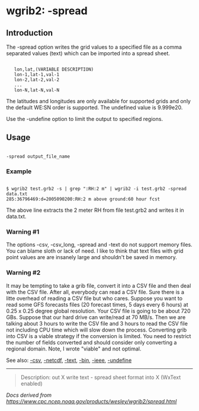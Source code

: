 # wgrib2: -spread

## Introduction

The -spread option writes the grid values to a specified
file as a comma separated values (text) which can be imported into a spread sheet.

```

   lon,lat,(VARIABLE DESCRIPTION)
   lon-1,lat-1,val-1
   lon-2,lat-2,val-2
   ...
   lon-N,lat-N,val-N

```

The latitudes and longitudes are only available for supported grids
and only the default WE:SN order is supported. The undefined value is 9.999e20.

Use the -undefine option to limit the output to
specified regions.

## Usage

```

-spread output_file_name

```

### Example

```

$ wgrib2 test.grb2 -s | grep ":RH:2 m" | wgrib2 -i test.grb2 -spread data.txt
285:36796469:d=2005090200:RH:2 m above ground:60 hour fcst

```

The above line extracts the 2 meter RH from file test.grb2 and writes it in data.txt.

### Warning #1

The options -csv,
-csv_long,
-spread and
-text do not support memory files.
You can blame sloth or lack of need. I like to think that
text files with grid point values are are insanely large
and shouldn't be saved in memory.

### Warning #2

It may be tempting to take a grib file, convert it into a CSV file
and then deal with the CSV file. After all, everybody can read
a CSV file. Sure there is a litte overhead of reading a CSV file
but who cares. Suppose you want to read some GFS forecasts files
(20 forecast times, 5 days every 6 hours) at 0.25 x 0.25 degree global resolution.
Your CSV file is going to be about 720 GBs. Suppose that our hard
drive can write/read at 70 MB/s. Then we are talking about 3 hours to
write the CSV file and 3 hours to read the CSV file not including CPU time
which will slow down the process. Converting grib into CSV is a
viable strategy if the conversion is limited. You need to restrict
the number of fields converted and should consider only converting
a regional domain. Note, I wrote "viable" and not optimal.

See also:
[-csv](./csv.html),
[-netcdf](./netcdf.html),
[-text](./text.html),
[-bin](./bin.html),
[-ieee](./ieee.html),
[-undefine](./undefine.html)

---

> Description: out X write text - spread sheet format into X (WxText enabled)

_Docs derived from <https://www.cpc.ncep.noaa.gov/products/wesley/wgrib2/spread.html>_
